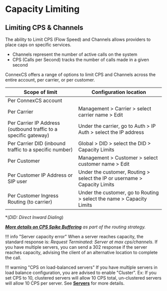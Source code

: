 # Capacity Limiting

## Limiting CPS & Channels

The ability to Limit CPS (Flow Speed) and Channels allows providers to place caps on specific services. 

* Channels represent the number of active calls on the system
* CPS (Calls per Second) tracks the number of calls made in a given second

ConnexCS offers a range of options to limit CPS and Channels across the entire account, per carrier, or per customer. 

|Scope of limit | Configuration location |
|----|----|
|Per ConnexCS account| 
|Per Carrier|Management > Carrier > select carrier name > Edit|
|Per Carrier IP Address (outbound traffic to a specific gateway)|Under the carrier, go to Auth > IP Auth > select the IP address|
|Per Carrier DID (inbound traffic to a specific number)| Global > DID > select the DID > Capacity Limits|
|Per Customer|Management > Customer > select customer name > Edit|
|Per Customer IP Address or SIP user|Under the customer, Routing > select the IP or username > Capacity Limits|
|Per Customer Ingress Routing (to carrier)|Under the customer, go to Routing > select the name > Capacity Limits

*(*DID: Direct Inward Dialing*)

*[**More details on CPS Spike Buffering**](https://docs.connexcs.com/customer/routing/#capacity-limits) as part of the routing strategy.*
 
!!! info "Server capacity error"
    When a server reaches capacity, the standard response is: *Request Terminated: Server at max cps/channels*. If you have multiple servers, you can send a 302 response if the server reaches capacity, advising the client of an alternative location to complete the call.
    
!!! warning "CPS on load-balanced servers"
    If you have multiple servers in load balance configuration, you are advised to enable "Cluster". Ex: If you set CPS to 10, clustered servers will allow 10 CPS total, un-clustered servers will allow 10 CPS per server. See [**Servers**](https://docs.connexcs.com/setup/settings/servers/) for more details. 
